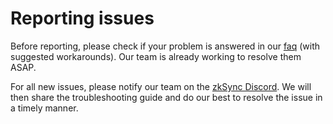 # Reporting issues

Before reporting, please check if your problem is answered in our [faq](./faq/known-issues.md) (with suggested workarounds). Our team is already working to resolve them ASAP.

For all new issues, please notify our team on the [zkSync Discord](https://discord.gg/px2aR7w). We will then share the troubleshooting guide and do our best to resolve the issue in a timely manner.
